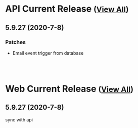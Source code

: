
# API Current Release <small>([View All](/API.md))</small>
## 5.9.27 (2020-7-8)
### Patches 

- Email event trigger from database

<br><br>
# Web Current Release <small>([View All](/Web.md))</small>
## 5.9.27 (2020-7-8)
sync with api

  